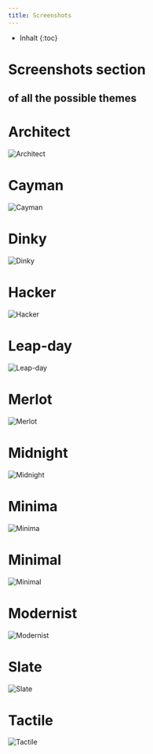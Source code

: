 ```yaml
---
title: Screenshots
---
```

* Inhalt
{:toc}

# Screenshots section
## of all the possible themes


# Architect 
![Architect](./Screenshots/Architect.jpg)
# Cayman 
![Cayman](./Screenshots/Cayman.jpg)
# Dinky 
![Dinky](./Screenshots/Dinky.jpg)
# Hacker 
![Hacker](./Screenshots/Hacker.jpg)
# Leap-day 
![Leap-day](./Screenshots/Leap-day.jpg)
# Merlot 
![Merlot](./Screenshots/Merlot.jpg)
# Midnight 
![Midnight](./Screenshots/Midnight.jpg)
# Minima 
![Minima](./Screenshots/Minima.jpg)
# Minimal 
![Minimal](./Screenshots/Minimal.jpg)
# Modernist 
![Modernist](./Screenshots/Modernist.jpg)
# Slate 
![Slate](./Screenshots/Slate.jpg)
# Tactile 
![Tactile](./Screenshots/Tactile.jpg)

